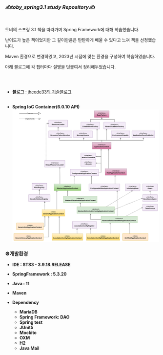 ### _✍️toby_spring3.1 study Repository✍️_

<br/>

토비의 스프링 3.1 책을 따라가며 Spring Framework에 대해 학습했습니다.

난이도가 높은 책이었지만 그 깊이만큼은 탄탄하게 배울 수 있다고 느껴 책을 선정했습니다.

Maven 환경으로 변경하였고, 2023년 시점에 맞는 환경을 구성하여 학습하였습니다.

아래 블로그에 각 챕터마다 설명을 덧붙여서 정리해두었습니다.

<br/><br/>
  

-  **블로그** : [jhcode33의 기술블로그](https://jhcode33.tistory.com/2)
<br/><br/>

- **Spring IoC Container(6.0.10 API)**
![SpringContainer](resource/img/SpringContainer.png)


### ⚙️개발환경

-  **IDE : STS3 - 3.9.18.RELEASE**

-  **SpringFramework : 5.3.20**

-  **Java : 11**

-  **Maven**

-  **Dependency**
	-  **MariaDB**
	-  **Spring Framework: DAO**
	-  **Spring test**
	- **JUnit5**
	- **Mockito**
	- **OXM**
	- **H2**
	- **Java Mail**